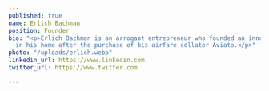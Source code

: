 ```yaml
---
published: true
name: Erlich Bachman
position: Founder
bio: "<p>Erlich Bachman is an arrogant entrepreneur who founded an innovation incubator
  in his home after the purchase of his airfare collator Aviato.</p>"
photo: "/uploads/erlich.webp"
linkedin_url: https://www.linkedin.com
twitter_url: https://www.twitter.com

---
```

